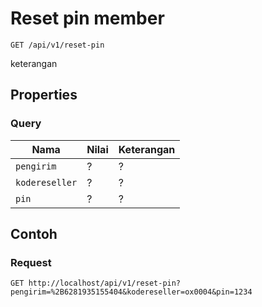 # Reset pin member
```http
GET /api/v1/reset-pin
```
keterangan
## Properties
### Query
Nama  | Nilai | Keterangan
--- | --- | ---
<code>pengirim</code> | ? | ?
<code>kodereseller</code> | ? | ?
<code>pin</code> | ? | ?

## Contoh

### Request
```http
GET http://localhost/api/v1/reset-pin?pengirim=%2B6281935155404&kodereseller=ox0004&pin=1234
```
